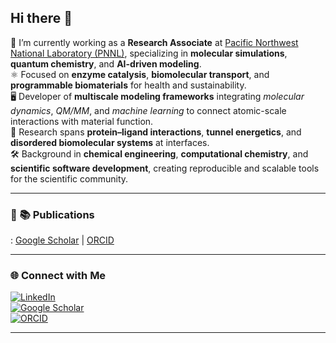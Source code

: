 ## Hi there 👋

🔬 I’m currently working as a **Research Associate** at [Pacific Northwest National Laboratory (PNNL)](https://www.pnnl.gov), specializing in **molecular simulations**, **quantum chemistry**, and **AI-driven modeling**.  
⚛️ Focused on **enzyme catalysis**, **biomolecular transport**, and **programmable biomaterials** for health and sustainability.  
🖥️ Developer of **multiscale modeling frameworks** integrating *molecular dynamics*, *QM/MM*, and *machine learning* to connect atomic-scale interactions with material function.  
🧬 Research spans **protein–ligand interactions**, **tunnel energetics**, and **disordered biomolecular systems** at interfaces.  
🛠️ Background in **chemical engineering**, **computational chemistry**, and **scientific software development**, creating reproducible and scalable tools for the scientific community.

---

### 📄 📚 Publications 
: [Google Scholar](https://scholar.google.com/) | [ORCID](https://orcid.org/)

---

### 🌐 Connect with Me  
[![LinkedIn](https://img.shields.io/badge/-LinkedIn-0A66C2?logo=linkedin&logoColor=white)](https://www.linkedin.com/)  
[![Google Scholar](https://img.shields.io/badge/-Google%20Scholar-4285F4?logo=google-scholar&logoColor=white)](https://scholar.google.com/)  
[![ORCID](https://img.shields.io/badge/-ORCID-A6CE39?logo=orcid&logoColor=white)](https://orcid.org/)  

---

